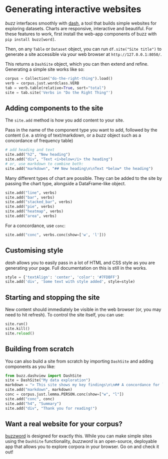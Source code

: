 # Generating interactive websites

*buzz* interfaces smoothly with [dash](https://dash.plot.ly), a tool that builds simple websites for exploring datasets. Charts are responsive, interactive and beautiful. For these features to work, first install the web-app components of buzz with `pip install buzz[word]`.

Then, on any `Table` or `Dataset` object, you can run `df.site("Site title")` to generate a site accessible via your web browser at `http://127.0.0.1:8050/`.

This returns a `DashSite` object, which you can then extend and refine. Generating a simple site works like so:

```python
corpus = Collection("do-the-right-thing").load()
verb = corpus.just.wordclass.VERB
tab = verb.table(relative=True, sort="total")
site = tab.site('Verbs in "Do the Right Thing"')
```

## Adding components to the site

The `site.add` method is how you add content to your site.

Pass in the name of the component type you want to add, followed by the content (i.e. a string of text/markdown, or a *buzz* object such as a concordance of frequency table)

```python
# add heading and text
site.add("h2", "New heading")
site.add("div", "Text <i>below</i> the heading")
# or, use markdown to combine both:
site.add("markdown", "## New heading\n\nText *below* the heading")
```

Many different types of chart are possible. They can be added to the site by passing the chart type, alongside a DataFrame-like object.

```python
site.add("line", verbs)
site.add("bar", verbs)
site.add("stacked_bar", verbs)
site.add("pie", verbs)
site.add("heatmap", verbs)
site.add("area", verbs)
```

For a concordance, use `conc`:

```python
site.add("conc", verbs.conc(show=['w', 'l']))
```

## Customising style

*dash* allows you to easily pass in a lot of HTML and CSS style as you are generating your page. Full documentation on this is still in the works.

```python
style = {'textAlign': 'center', 'color': '#7FDBFF'}
site.add('div', 'Some text with style added', style=style)
```

## Starting and stopping the site

New content should immediately be visible in the web browser (or, you may need to hit refresh). To control the site itself, you can use:

```python
site.run()
site.kill()
site.reload()
```

## Building from scratch

You can also build a site from scratch by importing `DashSite` and adding components as you like:

```python
from buzz.dashview import DashSite
site = DashSite("My data exploration")
markdown = "> This site shows my key findings\n\n## A concordance for `person`:"
site.add("markdown", markdown)
conc = corpus.just.lemma.PERSON.conc(show=["w", "l"])
site.add("conc", conc)
site.add("h4", "Summary")
site.add("div", "Thank you for reading!")
```

## Want a real website for your corpus?

[buzzword](https://github.com/interrogator/buzzword) is designed for exactly this. While you can make simple sites using the `DashSite` functionality, *buzzword* is an open-source, deployable app that allows you to explore corpora in your browser. Go on and check it out!
